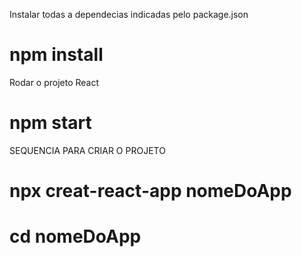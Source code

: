 Instalar todas a dependecias indicadas pelo package.json
# npm install

Rodar o projeto React
# npm start

SEQUENCIA PARA CRIAR O PROJETO
# npx creat-react-app nomeDoApp

# cd nomeDoApp

#
